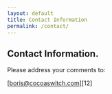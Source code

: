 ```yaml
---
layout: default
title: Contact Information
permalink: /contact/
---
```


## Contact Information.

Please address your comments to:

[boris@cocoaswitch.com][12]